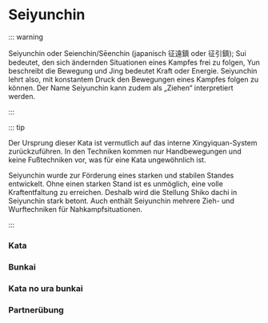 # Seiyunchin

::: warning

Seiyunchin oder Seienchin/Sēenchin (japanisch 征遠鎮 oder 征引鎮); Sui bedeutet, den sich ändernden Situationen eines Kampfes frei zu folgen, Yun beschreibt die Bewegung und Jing bedeutet Kraft oder Energie. Seiyunchin lehrt also, mit konstantem Druck den Bewegungen eines Kampfes folgen zu können. Der Name Seiyunchin kann zudem als „Ziehen“ interpretiert werden.

:::

::: tip

Der Ursprung dieser Kata ist vermutlich auf das interne Xingyiquan-System zurückzuführen. In den Techniken kommen nur Handbewegungen und keine Fußtechniken vor, was für eine Kata ungewöhnlich ist.

Seiyunchin wurde zur Förderung eines starken und stabilen Standes entwickelt. Ohne einen starken Stand ist es unmöglich, eine volle Kraftentfaltung zu erreichen. Deshalb wird die Stellung Shiko dachi in Seiyunchin stark betont. Auch enthält Seiyunchin mehrere Zieh- und Wurftechniken für Nahkampfsituationen.

:::

### Kata

<YouTube videoid="gk_21mm_Vqg" start="18" />

### Bunkai

<YouTube videoid="ZdsRQixRqv0" />

<YouTube videoid="XYGog760_LI" start="485" end="888" />

### Kata no ura bunkai

<YouTube videoid="YoYORlnVIM0" />

### Partnerübung

<YouTube videoid="xaYlA5serTs" />






